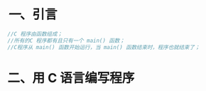 # *一*、引言

```c
//C 程序由函数组成；
//所有的C 程序都有且只有一个 main() 函数；
//C程序从 main() 函数开始运行，当 main() 函数结束时，程序也就结束了；
```

# 二、用 C 语言编写程序
